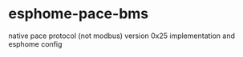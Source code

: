 # esphome-pace-bms
native pace protocol (not modbus) version 0x25 implementation and esphome config
